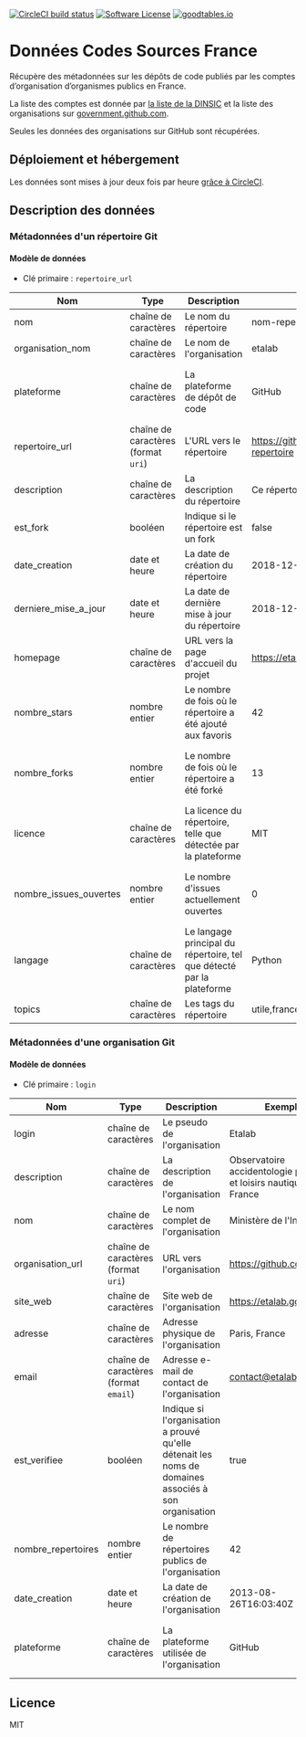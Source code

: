 [![CircleCI build status](https://img.shields.io/circleci/project/github/AntoineAugusti/data-codes-sources-fr.svg?style=flat-square)](https://circleci.com/gh/AntoineAugusti/data-codes-sources-fr)
[![Software License](https://img.shields.io/badge/License-MIT-orange.svg?style=flat-square)](https://github.com/AntoineAugusti/data-codes-sources-fr/blob/master/LICENSE.md)
[![goodtables.io](https://goodtables.io/badge/github/AntoineAugusti/data-codes-sources-fr.svg)](https://goodtables.io/github/AntoineAugusti/data-codes-sources-fr)

# Données Codes Sources France
Récupère des métadonnées sur les dépôts de code publiés par les comptes d’organisation d’organismes publics en France.

La liste des comptes est donnée par [la liste de la DINSIC](https://raw.githubusercontent.com/DISIC/politique-de-contribution-open-source/master/OrgAccounts) et la liste des organisations sur [government.github.com](https://raw.githubusercontent.com/github/government.github.com/gh-pages/_data/governments.yml).

Seules les données des organisations sur GitHub sont récupérées.

## Déploiement et hébergement
Les données sont mises à jour deux fois par heure [grâce à CircleCI](https://circleci.com/gh/AntoineAugusti/data-codes-sources-fr).

## Description des données

### Métadonnées d'un répertoire Git

#### Modèle de données
- Clé primaire : `repertoire_url`

|Nom|Type|Description|Exemple|Propriétés|
|-|-|-|-|-|
|nom|chaîne de caractères|Le nom du répertoire|nom-repertoire|Valeur obligatoire|
|organisation_nom|chaîne de caractères|Le nom de l'organisation|etalab|Valeur obligatoire|
|plateforme|chaîne de caractères|La plateforme de dépôt de code|GitHub|Valeur obligatoire, Valeurs autorisées : GitHub|
|repertoire_url|chaîne de caractères (format `uri`)|L'URL vers le répertoire|https://github.com/etalab/nom-repertoire|Valeur obligatoire|
|description|chaîne de caractères|La description du répertoire|Ce répertoire est utile|Valeur optionnelle|
|est_fork|booléen|Indique si le répertoire est un fork|false|Valeur obligatoire|
|date_creation|date et heure|La date de création du répertoire|2018-12-01T20:00:55Z|Valeur obligatoire|
|derniere_mise_a_jour|date et heure|La date de dernière mise à jour du répertoire|2018-12-01T20:00:55Z|Valeur obligatoire|
|homepage|chaîne de caractères|URL vers la page d'accueil du projet|https://etalab.gouv.fr|Valeur optionnelle|
|nombre_stars|nombre entier|Le nombre de fois où le répertoire a été ajouté aux favoris|42|Valeur obligatoire, Valeur minimale : 0|
|nombre_forks|nombre entier|Le nombre de fois où le répertoire a été forké|13|Valeur obligatoire, Valeur minimale : 0|
|licence|chaîne de caractères|La licence du répertoire, telle que détectée par la plateforme|MIT|Valeur optionnelle|
|nombre_issues_ouvertes|nombre entier|Le nombre d'issues actuellement ouvertes|0|Valeur obligatoire, Valeur minimale : 0|
|langage|chaîne de caractères|Le langage principal du répertoire, tel que détecté par la plateforme|Python|Valeur optionnelle|
|topics|chaîne de caractères|Les tags du répertoire|utile,france,opendata|Valeur optionnelle|

### Métadonnées d'une organisation Git

#### Modèle de données
- Clé primaire : `login`

|Nom|Type|Description|Exemple|Propriétés|
|-|-|-|-|-|
|login|chaîne de caractères|Le pseudo de l'organisation|Etalab|Valeur obligatoire|
|description|chaîne de caractères|La description de l'organisation|Observatoire accidentologie plaisance et loisirs nautiques France|Valeur optionnelle|
|nom|chaîne de caractères|Le nom complet de l'organisation|Ministère de l'Intérieur|Valeur optionnelle|
|organisation_url|chaîne de caractères (format `uri`)|URL vers l'organisation|https://github.com/etalab|Valeur obligatoire|
|site_web|chaîne de caractères|Site web de l'organisation|https://etalab.gouv.fr|Valeur optionnelle|
|adresse|chaîne de caractères|Adresse physique de l'organisation|Paris, France|Valeur optionnelle|
|email|chaîne de caractères (format `email`)|Adresse e-mail de contact de l'organisation|contact@etalab.gouv.fr|Valeur optionnelle|
|est_verifiee|booléen|Indique si l'organisation a prouvé qu'elle détenait les noms de domaines associés à son organisation|true|Valeur obligatoire|
|nombre_repertoires|nombre entier|Le nombre de répertoires publics de l'organisation|42|Valeur obligatoire, Valeur minimale : 0|
|date_creation|date et heure|La date de création de l'organisation|2013-08-26T16:03:40Z|Valeur obligatoire|
|plateforme|chaîne de caractères|La plateforme utilisée de l'organisation|GitHub|Valeur obligatoire, Valeurs autorisées : GitHub|

## Licence
MIT
